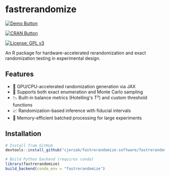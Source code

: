 # fastrerandomize

[<img src="https://img.shields.io/badge/Demo-View%20Demo-blue" alt="Demo Button">](https://cran.r-project.org/web/packages/fastrerandomize/vignettes/MainVignette.html)

[<img src="https://img.shields.io/badge/CRAN-View%20on%20CRAN-green" alt="CRAN Button">](https://cran.r-project.org/web/packages/fastrerandomize/index.html)

[![License: GPL v3](https://img.shields.io/badge/License-GPLv3-blue.svg)](https://www.gnu.org/licenses/gpl-3.0)

An R package for hardware-accelerated rerandomization and exact randomization testing in experimental design.

## Features

- 🚀 GPU/CPU-accelerated randomization generation via JAX
- 🔢 Supports both exact enumeration and Monte Carlo sampling
- 📉 Built-in balance metrics (Hotelling's T²) and custom threshold functions
- 📈 Randomization-based inference with fiducial intervals
- 💾 Memory-efficient batched processing for large experiments

## Installation

```r
# Install from GitHub
devtools::install_github("cjerzak/fastrerandomize-software/fastrerandomize")

# Build Python backend (requires conda)
library(fastrerandomize)
build_backend(conda_env = "fastrerandomize")
